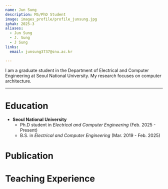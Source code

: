 ```yaml
---
name: Jun Sung
description: MS/PhD Student
image: images_profile/profile_junsung.jpg
iphak: 2025-3
aliases:
  - Jun Sung
  - J. Sung
  - J Sung
links:
  email: junsung3737@snu.ac.kr

---
```


I am a graduate student in the Department of Electrical and Computer Engineering at Seoul National University. My research focuses on computer architecture.

---

# Education
* **Seoul National University**
  * Ph.D student in *Electrical and Computer Engineering* (Feb. 2025 - Present)
  * B.S. in *Electrical and Computer Engineering* (Mar. 2019 - Feb. 2025)

# Publication



# Teaching Experience
